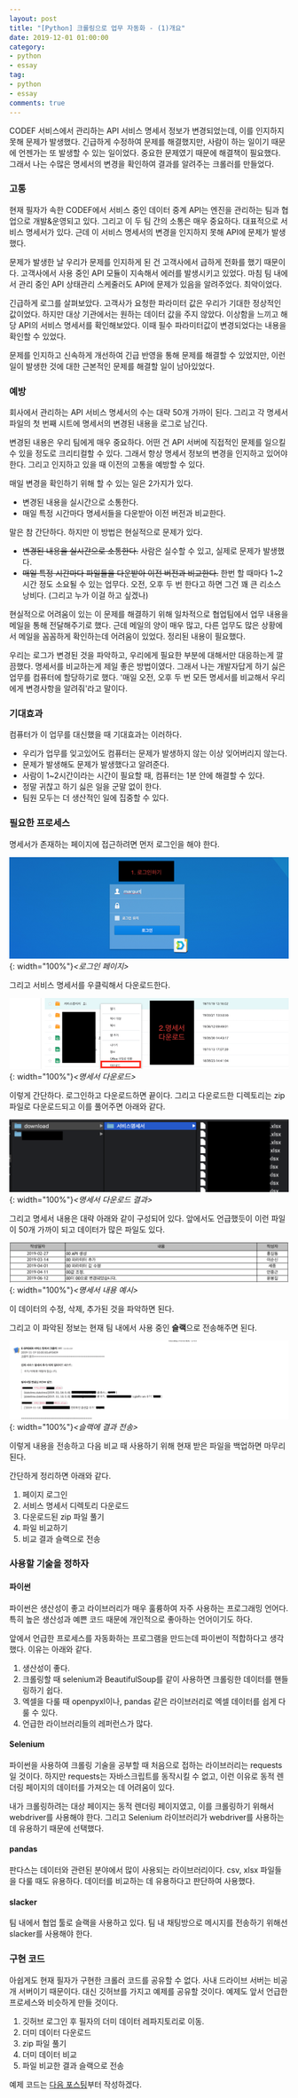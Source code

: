 ```yaml
---
layout: post
title: "[Python] 크롤링으로 업무 자동화 - (1)개요"
date: 2019-12-01 01:00:00
category: 
- python
- essay
tag: 
- python
- essay
comments: true
---
```


CODEF 서비스에서 관리하는 API 서비스 명세서 정보가 변경되었는데, 이를 인지하지 못해 문제가 발생했다. 긴급하게 수정하여 문제를 해결했지만, 사람이 하는 일이기 때문에 언젠가는 또 발생할 수 있는 일이었다. 중요한 문제였기 때문에 해결책이 필요했다. 그래서 나는 수많은 명세서의 변경을 확인하여 결과를 알려주는 크롤러를 만들었다.

### 고통
현재 필자가 속한 CODEF에서 서비스 중인 데이터 중계 API는 엔진을 관리하는 팀과 협업으로 개발&운영되고 있다. 그리고 이 두 팀 간의 소통은 매우 중요하다. 대표적으로 서비스 명세서가 있다. 근데 이 서비스 명세서의 변경을 인지하지 못해 API에 문제가 발생했다.

문제가 발생한 날 우리가 문제를 인지하게 된 건 고객사에서 급하게 전화를 했기 때문이다. 고객사에서 사용 중인 API 모듈이 지속해서 에러를 발생시키고 있었다. 마침 팀 내에서 관리 중인 API 상태관리 스케줄러도 API에 문제가 있음을 알려주었다. 최악이었다.

긴급하게 로그를 살펴보았다. 고객사가 요청한 파라미터 값은 우리가 기대한 정상적인 값이었다. 하지만 대상 기관에서는 원하는 데이터 값을 주지 않았다. 이상함을 느끼고 해당 API의 서비스 명세서를 확인해보았다. 이때 필수 파라미터값이 변경되었다는 내용을 확인할 수 있었다.

문제를 인지하고 신속하게 개선하여 긴급 반영을 통해 문제를 해결할 수 있었지만, 이런 일이 발생한 것에 대한 근본적인 문제를 해결할 일이 남아있었다.


### 예방
회사에서 관리하는 API 서비스 명세서의 수는 대략 50개 가까이 된다. 그리고 각 명세서 파일의 첫 번째 시트에 명세서의 변경된 내용을 로그로 남긴다.

변경된 내용은 우리 팀에게 매우 중요하다. 어떤 건 API 서버에 직접적인 문제를 일으킬 수 있을 정도로 크리티컬할 수 있다. 그래서 항상 명세서 정보의 변경을 인지하고 있어야 한다. 그리고 인지하고 있을 때 이전의 고통을 예방할 수 있다.

매일 변경을 확인하기 위해 할 수 있는 일은 2가지가 있다.

- 변경된 내용을 실시간으로 소통한다.
- 매일 특정 시간마다 명세서들을 다운받아 이전 버전과 비교한다.

말은 참 간단하다. 하지만 이 방법은 현실적으로 문제가 있다.

- ~~변경된 내용을 실시간으로 소통한다.~~ 사람은 실수할 수 있고, 실제로 문제가 발생했다.
- ~~매일 특정 시간마다 파일들을 다운받아 이전 버전과 비교한다.~~ 한번 할 때마다 1~2시간 정도 소요될 수 있는 업무다. 오전, 오후 두 번 한다고 하면 그건 꽤 큰 리소스 낭비다. (그리고 누가 이걸 하고 싶겠나)

현실적으로 어려움이 있는 이 문제를 해결하기 위해 일차적으로 협업팀에서 업무 내용을 메일을 통해 전달해주기로 했다. 근데 메일의 양이 매우 많고, 다른 업무도 많은 상황에서 메일을 꼼꼼하게 확인하는데 어려움이 있었다. 정리된 내용이 필요했다.

우리는 로그가 변경된 것을 파악하고, 우리에게 필요한 부분에 대해서만 대응하는게 깔끔했다. 명세서를 비교하는게 제일 좋은 방법이였다. 그래서 나는 개발자답게 하기 싫은 업무를 컴퓨터에 할당하기로 했다. '매일 오전, 오후 두 번 모든 명세서를 비교해서 우리에게 변경사항을 알려줘'라고 말이다.


### 기대효과
컴퓨터가 이 업무를 대신했을 때 기대효과는 이러하다.

- 우리가 업무를 잊고있어도 컴퓨터는 문제가 발생하지 않는 이상 잊어버리지 않는다.
- 문제가 발생해도 문제가 발생했다고 알려준다.
- 사람이 1~2시간이라는 시간이 필요할 때, 컴퓨터는 1분 안에 해결할 수 있다.
- 정말 귀찮고 하기 싫은 일을 군말 없이 한다.
- 팀원 모두는 더 생산적인 일에 집중할 수 있다.


### 필요한 프로세스
명세서가 존재하는 페이지에 접근하려면 먼저 로그인을 해야 한다.

![crawlerProcess1](/assets/images/post/crawlerProcess1.png){: width="100%"}*\<로그인 페이지\>*

그리고 서비스 명세서를 우클릭해서 다운로드한다.

![crawlerProcess2](/assets/images/post/crawlerProcess2.png){: width="100%"}*\<명세서 다운로드\>*

이렇게 간단하다. 로그인하고 다운로드하면 끝이다. 그리고 다운로드한 디렉토리는 zip 파일로 다운로드되고 이를 풀어주면 아래와 같다.

![crawlerProcess3](/assets/images/post/crawlerProcess3.png){: width="100%"}*\<명세서 다운로드 결과\>*

그리고 명세서 내용은 대략 아래와 같이 구성되어 있다. 앞에서도 언급했듯이 이런 파일이 50개 가까이 되고 데이터가 많은 파일도 있다.

![crawlerProcess4](/assets/images/post/crawlerProcess4.png){: width="100%"}*\<명세서 내용 예시\>*

이 데이터의 수정, 삭제, 추가된 것을 파악하면 된다.

그리고 이 파악된 정보는 현재 팀 내에서 사용 중인 **슬랙**으로 전송해주면 된다.

![crawlerProcess5](/assets/images/post/crawlerProcess5.png){: width="100%"}*\<슬랙에 결과 전송\>*

이렇게 내용을 전송하고 다음 비교 때 사용하기 위해 현재 받은 파일을 백업하면 마무리된다.

간단하게 정리하면 아래와 같다.

1. 페이지 로그인
2. 서비스 명세서 디렉토리 다운로드
3. 다운로드된 zip 파일 풀기
4. 파일 비교하기
5. 비교 결과 슬랙으로 전송



### 사용할 기술을 정하자
#### 파이썬
파이썬은 생산성이 좋고 라이브러리가 매우 훌륭하여 자주 사용하는 프로그래밍 언어다. 특히 높은 생산성과 예쁜 코드 때문에 개인적으로 좋아하는 언어이기도 하다.

앞에서 언급한 프로세스를 자동화하는 프로그램을 만드는데 파이썬이 적합하다고 생각했다. 이유는 아래와 같다.

1. 생산성이 좋다.
2. 크롤링할 때 selenium과 BeautifulSoup를 같이 사용하면 크롤링한 데이터를 핸들링하기 쉽다.
3. 엑셀을 다룰 때 openpyxl이나, pandas 같은 라이브러리로 엑셀 데이터를 쉽게 다룰 수 있다.
4. 언급한 라이브러리들의 레퍼런스가 많다.

#### Selenium
파이썬을 사용하여 크롤링 기술을 공부할 때 처음으로 접하는 라이브러리는 requests일 것이다. 하지만 requests는 자바스크립트를 동작시킬 수 없고, 이런 이유로 동적 렌더링 페이지의 데이터를 가져오는 데 어려움이 있다.

내가 크롤링하려는 대상 페이지는 동적 렌더링 페이지였고, 이를 크롤링하기 위해서 webdriver를 사용해야 한다. 그리고 Selenium 라이브러리가 webdriver를 사용하는 데 유용하기 때문에 선택했다.

#### pandas
판다스는 데이터와 관련된 분야에서 많이 사용되는 라이브러리이다. csv, xlsx 파일들을 다룰 때도 유용하다. 데이터를 비교하는 데 유용하다고 판단하여 사용했다.

#### slacker
팀 내에서 협업 툴로 슬랙을 사용하고 있다. 팀 내 채팅방으로 메시지를 전송하기 위해선 slacker를 사용해야 한다.


### 구현 코드
아쉽게도 현재 필자가 구현한 크롤러 코드를 공유할 수 없다. 사내 드라이브 서버는 비공개 서버이기 때문이다. 대신 깃허브를 가지고 예제를 공유할 것이다. 예제도 앞서 언급한 프로세스와 비슷하게 만들 것이다.

1. 깃허브 로그인 후 필자의 더미 데이터 레파지토리로 이동.
2. 더미 데이터 다운로드
3. zip 파일 풀기
4. 더미 데이터 비교
5. 파일 비교한 결과 슬랙으로 전송

예제 코드는 [다음 포스팅](https://dc7303.github.io/python/2019/12/01/pythonMakedCrawler2/)부터 작성하겠다.